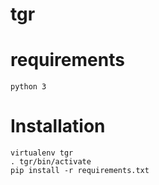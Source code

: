 # tgr

# requirements

    python 3

# Installation

    virtualenv tgr
    . tgr/bin/activate
    pip install -r requirements.txt
